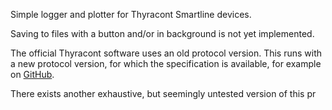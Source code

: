 Simple logger and plotter for Thyracont Smartline devices.

Saving to files with a button and/or in background is not yet implemented.

The official Thyracont software uses an old protocol version.  This runs with a new protocol version, for which the specification is available, for example on [GitHub](https://github.com/PedroRossa98/Thyracont_VSR53USB/blob/main/man_vsr-USB-220101.pdf).

There exists another exhaustive, but seemingly untested version of this pr